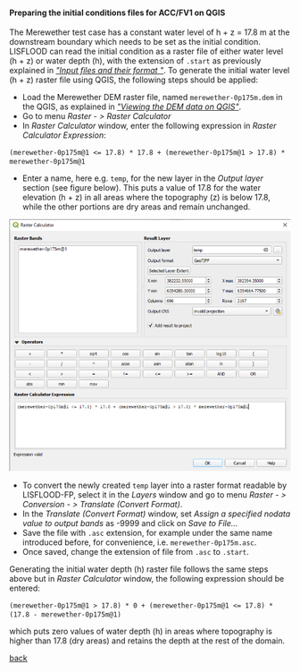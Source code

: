 #### Preparing the initial conditions files for ACC/FV1 on QGIS

The Merewether test case has a constant water level of h + z = 17.8 m at the downstream boundary which needs to be set as the initial condition. LISFLOOD can read the initial condition as a raster file of either water level (h + z) or water depth (h), with the extension of `.start` as previously explained in [_"Input files and their format
"_](https://www.seamlesswave.com/Merewether1-6). To generate the initial water level (h + z) raster file using QGIS, the following steps should be applied:

-	Load the Merewether DEM raster file, named `merewether-0p175m.dem` in the QGIS, as explained in [_"Viewing the DEM data on QGIS"_](/Merewether2-1.md).
-	Go to menu *Raster - > Raster Calculator*
-	In *Raster Calculator* window, enter the following expression in *Raster Calculator Expression*:
```
(merewether-0p175m@1 <= 17.8) * 17.8 + (merewether-0p175m@1 > 17.8) * merewether-0p175m@1
``` 
- Enter a name, here e.g. `temp`, for the new layer in the *Output layer* section (see figure below). This puts a value of 17.8 for the water elevation (h + z) in all areas where the topography (z) is below 17.8, while the other portions are dry areas and remain unchanged.

![image](/Figures/mer7.png)

- To convert the newly created `temp` layer into a raster format readable by LISFLOOD-FP, select it in the *Layers* window and go to menu *Raster - > Conversion - > Translate (Convert Format)*.
-	In the *Translate (Convert Format)* window, set *Assign a specified nodata value to output bands* as -9999 and click on *Save to File…*
-	Save the file with `.asc` extension, for example under the same name introduced before, for convenience, i.e. `merewether-0p175m.asc`. 
-	Once saved, change the extension of file from `.asc` to `.start`. 

Generating the initial water depth (h) raster file follows the same steps above but in *Raster Calculator* window, the following expression should be entered:
```
(merewether-0p175m@1 > 17.8) * 0 + (merewether-0p175m@1 <= 17.8) * (17.8 - merewether-0p175m@1)
```
which puts zero values of water depth (h) in areas where topography is higher than 17.8 (dry areas) and retains the depth at the rest of the domain.


[back](/Merewether2.md)
